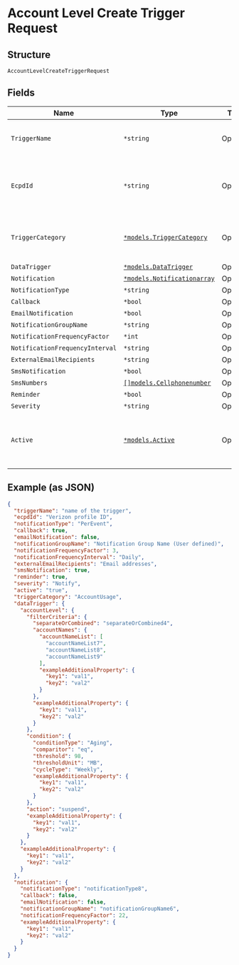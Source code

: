 
# Account Level Create Trigger Request

## Structure

`AccountLevelCreateTriggerRequest`

## Fields

| Name | Type | Tags | Description |
|  --- | --- | --- | --- |
| `TriggerName` | `*string` | Optional | The user defined name of the trigger |
| `EcpdId` | `*string` | Optional | The Enterprise Customer Profile Database ID |
| `TriggerCategory` | [`*models.TriggerCategory`](../../doc/models/trigger-category.md) | Optional | The type of trigger being created or modified |
| `DataTrigger` | [`*models.DataTrigger`](../../doc/models/data-trigger.md) | Optional | - |
| `Notification` | [`*models.Notificationarray`](../../doc/models/notificationarray.md) | Optional | - |
| `NotificationType` | `*string` | Optional | - |
| `Callback` | `*bool` | Optional | - |
| `EmailNotification` | `*bool` | Optional | - |
| `NotificationGroupName` | `*string` | Optional | - |
| `NotificationFrequencyFactor` | `*int` | Optional | - |
| `NotificationFrequencyInterval` | `*string` | Optional | - |
| `ExternalEmailRecipients` | `*string` | Optional | - |
| `SmsNotification` | `*bool` | Optional | - |
| `SmsNumbers` | [`[]models.Cellphonenumber`](../../doc/models/cellphonenumber.md) | Optional | - |
| `Reminder` | `*bool` | Optional | - |
| `Severity` | `*string` | Optional | - |
| `Active` | [`*models.Active`](../../doc/models/active.md) | Optional | A flag to indicate of the trigger is active, true, or not, false |

## Example (as JSON)

```json
{
  "triggerName": "name of the trigger",
  "ecpdId": "Verizon profile ID",
  "notificationType": "PerEvent",
  "callback": true,
  "emailNotification": false,
  "notificationGroupName": "Notification Group Name (User defined)",
  "notificationFrequencyFactor": 3,
  "notificationFrequencyInterval": "Daily",
  "externalEmailRecipients": "Email addresses",
  "smsNotification": true,
  "reminder": true,
  "severity": "Notify",
  "active": "true",
  "triggerCategory": "AccountUsage",
  "dataTrigger": {
    "accountLevel": {
      "filterCriteria": {
        "separateOrCombined": "separateOrCombined4",
        "accountNames": {
          "accountNameList": [
            "accountNameList7",
            "accountNameList8",
            "accountNameList9"
          ],
          "exampleAdditionalProperty": {
            "key1": "val1",
            "key2": "val2"
          }
        },
        "exampleAdditionalProperty": {
          "key1": "val1",
          "key2": "val2"
        }
      },
      "condition": {
        "conditionType": "Aging",
        "comparitor": "eq",
        "threshold": 98,
        "thresholdUnit": "MB",
        "cycleType": "Weekly",
        "exampleAdditionalProperty": {
          "key1": "val1",
          "key2": "val2"
        }
      },
      "action": "suspend",
      "exampleAdditionalProperty": {
        "key1": "val1",
        "key2": "val2"
      }
    },
    "exampleAdditionalProperty": {
      "key1": "val1",
      "key2": "val2"
    }
  },
  "notification": {
    "notificationType": "notificationType8",
    "callback": false,
    "emailNotification": false,
    "notificationGroupName": "notificationGroupName6",
    "notificationFrequencyFactor": 22,
    "exampleAdditionalProperty": {
      "key1": "val1",
      "key2": "val2"
    }
  }
}
```

